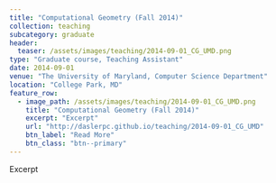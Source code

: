 ```yaml
---
title: "Computational Geometry (Fall 2014)"
collection: teaching
subcategory: graduate
header: 
  teaser: /assets/images/teaching/2014-09-01_CG_UMD.png
type: "Graduate course, Teaching Assistant"
date: 2014-09-01
venue: "The University of Maryland, Computer Science Department"
location: "College Park, MD"
feature_row: 
  - image_path: /assets/images/teaching/2014-09-01_CG_UMD.png
    title: "Computational Geometry (Fall 2014)"
    excerpt: "Excerpt"
    url: "http://daslerpc.github.io/teaching/2014-09-01_CG_UMD"
    btn_label: "Read More"
    btn_class: "btn--primary"
---
```


Excerpt

